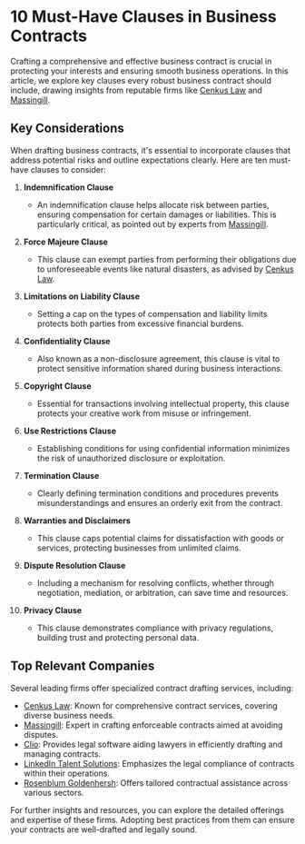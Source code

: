 # 10 Must-Have Clauses in Business Contracts

Crafting a comprehensive and effective business contract is crucial in protecting your interests and ensuring smooth business operations. In this article, we explore key clauses every robust business contract should include, drawing insights from reputable firms like [Cenkus Law](/dir/cenkus_law) and [Massingill](/dir/massingill).

## Key Considerations

When drafting business contracts, it's essential to incorporate clauses that address potential risks and outline expectations clearly. Here are ten must-have clauses to consider:

1. **Indemnification Clause**
   - An indemnification clause helps allocate risk between parties, ensuring compensation for certain damages or liabilities. This is particularly critical, as pointed out by experts from [Massingill](/dir/massingill).

2. **Force Majeure Clause**
   - This clause can exempt parties from performing their obligations due to unforeseeable events like natural disasters, as advised by [Cenkus Law](/dir/cenkus_law).

3. **Limitations on Liability Clause**
   - Setting a cap on the types of compensation and liability limits protects both parties from excessive financial burdens.

4. **Confidentiality Clause**
   - Also known as a non-disclosure agreement, this clause is vital to protect sensitive information shared during business interactions.

5. **Copyright Clause**
   - Essential for transactions involving intellectual property, this clause protects your creative work from misuse or infringement.

6. **Use Restrictions Clause**
   - Establishing conditions for using confidential information minimizes the risk of unauthorized disclosure or exploitation.

7. **Termination Clause**
   - Clearly defining termination conditions and procedures prevents misunderstandings and ensures an orderly exit from the contract.

8. **Warranties and Disclaimers**
   - This clause caps potential claims for dissatisfaction with goods or services, protecting businesses from unlimited claims.

9. **Dispute Resolution Clause**
   - Including a mechanism for resolving conflicts, whether through negotiation, mediation, or arbitration, can save time and resources.

10. **Privacy Clause**
    - This clause demonstrates compliance with privacy regulations, building trust and protecting personal data.

## Top Relevant Companies

Several leading firms offer specialized contract drafting services, including:

- [Cenkus Law](/dir/cenkus_law): Known for comprehensive contract services, covering diverse business needs.
- [Massingill](/dir/massingill): Expert in crafting enforceable contracts aimed at avoiding disputes.
- [Clio](/dir/clio): Provides legal software aiding lawyers in efficiently drafting and managing contracts.
- [LinkedIn Talent Solutions](/dir/linkedin_talent_solutions): Emphasizes the legal compliance of contracts within their operations.
- [Rosenblum Goldenhersh](/dir/rosenblum_goldenhersh): Offers tailored contractual assistance across various sectors.

For further insights and resources, you can explore the detailed offerings and expertise of these firms. Adopting best practices from them can ensure your contracts are well-drafted and legally sound.